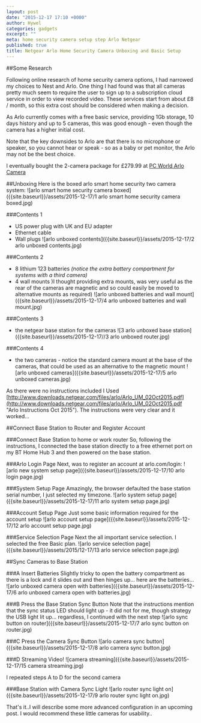 ```yaml
---
layout: post
date: "2015-12-17 17:10 +0000"
author: Hywel
categories: gadgets
excerpt: ""
meta: home security camera setup step Arlo Netgear
published: true
title: Netgear Arlo Home Security Camera Unboxing and Basic Setup
---
```


##Some Research

Following online research of home security camera options, I had narrowed my choices to Nest and Arlo.  One thing I had found was that all cameras pretty much seem to require the user to sign up to a subscription cloud service in order to view recorded video.  These services start from about £8 / month, so this extra cost should be considered when making a decision.

As Arlo currently comes with a free basic service, providing 1Gb storage, 10 days history and up to 5 cameras, this was good enough - even though the camera has a higher initial cost.  

Note that the key downsides to Arlo are that there is no microphone or speaker, so you cannot hear or speak - so as a baby or pet monitor, the Arlo may not be the best choice.

I eventually bought the 2-camera package for £279.99 at [PC World Arlo Camera](http://www.pcworld.co.uk/gbuk/smart-tech/smart-tech/smart-home/smart-home-monitoring-and-power/netgear-arlo-smart-home-security-system-10125398-pdt.html?gclid=CjwKEAiA18mzBRCo1e_-y_KLpXISJACEsANGZ_90KxxzCCYcAMPsuoIdvKzYpJ5t-Tzy4RiGtLZ2ZxoCzrfw_wcB&srcid=198&cmpid=ppc~gg~~~Exact&mctag=gg_goog_7904&s_kwcid=AL!3391!3!68396508140!!!g!114416079860!&istCompanyId=9a35962d-802d-4e67-9721-0a3328ca1f02&istItemId=ltpxmmqxr&istBid=tztx&ef_id=VgB68AAAAda8ZfDl:20151217142418:s)

##Unboxing
Here is the boxed arlo smart home security two camera system:
![arlo smart home security camera boxed]({{site.baseurl}}/assets/2015-12-17/1 arlo smart home security camera boxed.jpg)

###Contents 1
- US power plug with UK and EU adapter
- Ethernet cable
- Wall plugs
![arlo unboxed contents]({{site.baseurl}}/assets/2015-12-17/2 arlo unboxed contents.jpg)

###Contents 2
- 8 lithium 123 batteries _(notice the extra battery compartment for systems with a third camera)_
- 4 wall mounts )I thought providing extra mounts, was very useful as the rear of the cameras are magnetic and so could easily be moved to alternative mounts as required)
![arlo unboxed batteries and wall mount]({{site.baseurl}}/assets/2015-12-17/4 arlo unboxed batteries and wall mount.jpg)

###Contents 3
- the netgear base station for the cameras
![3 arlo unboxed base station]({{site.baseurl}}/assets/2015-12-17//3 arlo unboxed router.jpg)

###Contents 4
- the two cameras - notice the standard camera mount at the base of the cameras, that could be used as an alternative to the magnetic mount
![arlo unboxed cameras]({{site.baseurl}}/assets/2015-12-17/5 arlo unboxed cameras.jpg)

As there were no instructions included I Used [http://www.downloads.netgear.com/files/arlo/Arlo_UM_02Oct2015.pdf](http://www.downloads.netgear.com/files/arlo/Arlo_UM_02Oct2015.pdf "Arlo Instructions Oct 2015").  The instructions were very clear and it worked...

##Connect Base Station to Router and Register Account

###Connect Base Station to home or work router
So, following the instructions, I connected the base station directly to a free ethernet port on my BT Home Hub 3 and then powered on the base station.

###Arlo Login Page
Next, was to register an account at arlo.com/login:
![arlo new system setup page]({{site.baseurl}}/assets/2015-12-17/10 arlo login page.jpg)

###System Setup Page
Amazingly, the browser defaulted the base station serial number, I just selected my timezone.
![arlo system setup page]({{site.baseurl}}/assets/2015-12-17/11 arlo system setup page.jpg)

###Account Setup Page
Just some basic information required for the account setup
![arlo account setup page]({{site.baseurl}}/assets/2015-12-17/12 arlo account setup page.jpg)

###Service Selection Page
Next the all important service selection.  I selected the free Basic plan.
![arlo service selection page]({{site.baseurl}}/assets/2015/12-17/13 arlo service selection page.jpg)

##Sync Cameras to Base Station

###A Insert Batteries
Slightly tricky to open the battery compartment as there is a lock and it slides out and then hinges up... here are the batteries...
![arlo unboxed camera open with batteries]({{site.baseurl}}/assets/2015-12-17/6 arlo unboxed camera open with batteries.jpg)

###B Press the Base Station Sync Button
Note that the instructions mention that the sync status LED should light up - it did not for me, though strategy the USB light lit up... regardless, I continued with the next step
![arlo sync button on router]({{site.baseurl}}/assets/2015-12-17/7 arlo sync button on router.jpg)

###C Press the Camera Sync Button
![arlo camera sync button]({{site.baseurl}}/assets/2015-12-17/8 arlo camera sync button.jpg)

###D Streaming Video!
![camera streaming]({{site.baseurl}}/assets/2015-12-17/15 camera streaming.jpg)

I repeated steps A to D for the second camera

###Base Station with Camera Sync Light
![arlo router sync light on]({{site.baseurl}}/assets/2015-12-17/9 arlo router sync light on.jpg)

That's it..I will describe some more advanced configuration in an upcoming post.  I would recommend these little cameras for usability..
